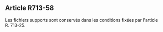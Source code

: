 Article R713-58
----
Les fichiers supports sont conservés dans les conditions fixées par l'article R.
713-25.
